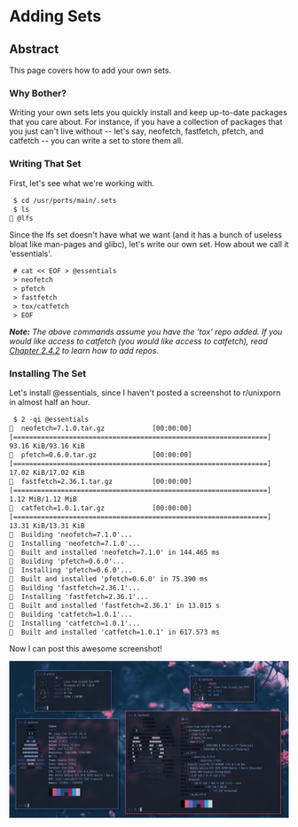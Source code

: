 # Adding Sets

## Abstract
This page covers how to add your own sets.

### Why Bother?
Writing your own sets lets you quickly install and keep up-to-date packages
that you care about. For instance, if you have a collection of packages that
you just can't live without -- let's say, neofetch, fastfetch, pfetch, and
catfetch -- you can write a set to store them all.

### Writing That Set
First, let's see what we're working with.
```
 $ cd /usr/ports/main/.sets
 $ ls
 @lfs
```

Since the lfs set doesn't have what we want (and it has a bunch of useless
bloat like man-pages and glibc), let's write our own set. How about we call it
'essentials'.
```
 # cat << EOF > @essentials
 > neofetch
 > pfetch
 > fastfetch
 > tox/catfetch
 > EOF
```

***Note:** The above commands assume you have the 'tox' repo added. If you
would like access to catfetch (you would like access to catfetch), read
[Chapter 2.4.2](../repos/adding.md) to learn how to add repos.*

### Installing The Set
Let's install @essentials, since I haven't posted a screenshot to r/unixporn in
almost half an hour.
```
 $ 2 -qi @essentials
󰗠  neofetch=7.1.0.tar.gz            [00:00:00] [================================================================] 93.16 KiB/93.16 KiB
󰗠  pfetch=0.6.0.tar.gz              [00:00:00] [================================================================] 17.02 KiB/17.02 KiB
󰗠  fastfetch=2.36.1.tar.gz          [00:00:00] [================================================================] 1.12 MiB/1.12 MiB
󰗠  catfetch=1.0.1.tar.gz            [00:00:00] [================================================================] 13.31 KiB/13.31 KiB
󱠇  Building 'neofetch=7.1.0'...
󰐗  Installing 'neofetch=7.1.0'...
󰗠  Built and installed 'neofetch=7.1.0' in 144.465 ms
󱠇  Building 'pfetch=0.6.0'...
󰐗  Installing 'pfetch=0.6.0'...
󰗠  Built and installed 'pfetch=0.6.0' in 75.390 ms
󱠇  Building 'fastfetch=2.36.1'...
󰐗  Installing 'fastfetch=2.36.1'...
󰗠  Built and installed 'fastfetch=2.36.1' in 13.015 s
󱠇  Building 'catfetch=1.0.1'...
󰐗  Installing 'catfetch=1.0.1'...
󰗠  Built and installed 'catfetch=1.0.1' in 617.573 ms
```

Now I can post this awesome screenshot!

![The awesome screenshot in question](../../assets/fetch.png)
